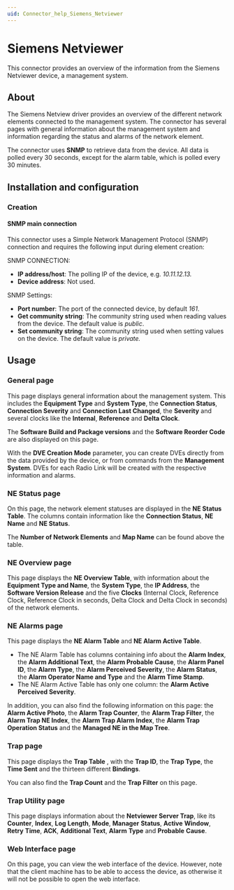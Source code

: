 ```yaml
---
uid: Connector_help_Siemens_Netviewer
---
```


# Siemens Netviewer

This connector provides an overview of the information from the Siemens Netviewer device, a management system.

## About

The Siemens Netview driver provides an overview of the different network elements connected to the management system. The connector has several pages with general information about the management system and information regarding the status and alarms of the network element.

The connector uses **SNMP** to retrieve data from the device. All data is polled every 30 seconds, except for the alarm table, which is polled every 30 minutes.

## Installation and configuration

### Creation

#### SNMP main connection

This connector uses a Simple Network Management Protocol (SNMP) connection and requires the following input during element creation:

SNMP CONNECTION:

- **IP address/host**: The polling IP of the device, e.g. *10.11.12.13.*
- **Device address**: Not used.

SNMP Settings:

- **Port number**: The port of the connected device, by default *161*.
- **Get community string**: The community string used when reading values from the device. The default value is *public*.
- **Set community string**: The community string used when setting values on the device. The default value is *private.*

## Usage

### General page

This page displays general information about the management system. This includes the **Equipment Type** and **System Type**, the **Connection Status**, **Connection Severity** and **Connection Last Changed**, the **Severity** and several clocks like the **Internal**, **Reference** and **Delta Clock**.

The **Software Build and Package versions** and the **Software Reorder Code** are also displayed on this page.

With the **DVE Creation Mode** parameter, you can create DVEs directly from the data provided by the device, or from commands from the **Management System**. DVEs for each Radio Link will be created with the respective information and alarms.

### NE Status page

On this page, the network element statuses are displayed in the **NE Status Table**. The columns contain information like the **Connection Status**, **NE Name** and **NE Status**.

The **Number of Network Elements** and **Map Name** can be found above the table.

### NE Overview page

This page displays the **NE Overview Table**, with information about the **Equipment Type and Name**, the **System Type**, the **IP Address**, the **Software Version Release** and the five **Clocks** (Internal Clock, Reference Clock, Reference Clock in seconds, Delta Clock and Delta Clock in seconds) of the network elements.

### NE Alarms page

This page displays the **NE Alarm Table** and **NE Alarm Active Table**.

- The NE Alarm Table has columns containing info about the **Alarm Index**, the **Alarm Additional Text**, the **Alarm Probable Cause**, the **Alarm Panel ID**, the **Alarm Type**, the **Alarm Perceived Severity**, the **Alarm Status**, the **Alarm Operator Name and Type** and the **Alarm Time Stamp**.
- The NE Alarm Active Table has only one column: the **Alarm Active Perceived Severity**.

In addition, you can also find the following information on this page: the **Alarm Active Photo**, the **Alarm Trap Counter**, the **Alarm Trap Filter**, the **Alarm Trap NE Index**, the **Alarm Trap Alarm Index**, the **Alarm Trap Operation Status** and the **Managed NE in the Map Tree**.

### Trap page

This page displays the **Trap Table** , with the **Trap ID**, the **Trap Type**, the **Time Sent** and the thirteen different **Bindings**.

You can also find the **Trap Count** and the **Trap Filter** on this page.

### Trap Utility page

This page displays information about the **Netviewer Server Trap**, like its **Counter**, **Index**, **Log** **Length**, **Mode**, **Manager** **Status**, **Active** **Window**, **Retry** **Time**, **ACK**, **Additional** **Text**, **Alarm** **Type** and **Probable** **Cause**.

### Web Interface page

On this page, you can view the web interface of the device. However, note that the client machine has to be able to access the device, as otherwise it will not be possible to open the web interface.

